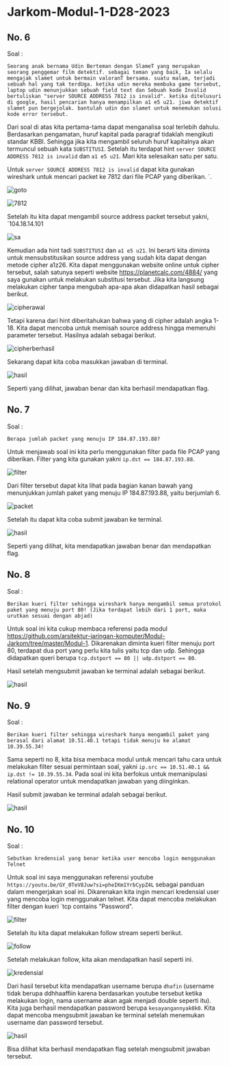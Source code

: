 # Jarkom-Modul-1-D28-2023


## No. 6
Soal : 

`Seorang anak bernama Udin Berteman dengan SlameT yang merupakan seorang penggemar film detektif. sebagai teman yang baik, Ia selalu mengajak slamet untuk bermain valoranT bersama. suatu malam, terjadi sebuah hal yang tak terdUga. ketika udin mereka membuka game tersebut, laptop udin menunjukkan sebuah field text dan Sebuah kode Invalid bertuliskan "server SOURCE ADDRESS 7812 is invalid". ketika ditelusuri di google, hasil pencarian hanya menampilkan a1 e5 u21. jiwa detektif slamet pun bergejolak. bantulah udin dan slamet untuk menemukan solusi kode error tersebut.`

Dari soal di atas kita pertama-tama dapat menganalisa soal terlebih dahulu. Berdasarkan pengamatan, huruf kapital pada paragraf tidaklah mengikuti standar KBBI. Sehingga jika kita mengambil seluruh huruf kapitalnya akan termuncul sebuah kata `SUBSTITUSI`. Setelah itu terdapat hint `server SOURCE ADDRESS 7812 is invalid` dan `a1 e5 u21`. Mari kita selesaikan satu per satu.

Untuk `server SOURCE ADDRESS 7812 is invalid` dapat kita gunakan wireshark untuk mencari packet ke 7812 dari file PCAP yang diberikan. `.

![goto](src/no6/goto.jpg)

![7812](src/no6/7812.jpg)

Setelah itu kita dapat mengambil source address packet tersebut yakni, `104.18.14.101

![sa](src/no6/sa.jpg)

Kemudian ada hint tadi `SUBSTITUSI` dan `a1 e5 u21`. Ini berarti kita diminta untuk mensubstitusikan source address yang sudah kita dapat dengan metode cipher a1z26. Kita dapat menggunakan website online untuk cipher tersebut, salah satunya seperti website https://planetcalc.com/4884/ yang saya gunakan untuk melakukan substitusi tersebut. Jika kita langsung melakukan cipher tanpa mengubah apa-apa akan didapatkan hasil sebagai berikut.

![cipherawal](src/no6/cipherawal.jpg)

Tetapi karena dari hint diberitahukan bahwa yang di cipher adalah angka 1-18. Kita dapat mencoba untuk memisah source address hingga memenuhi parameter tersebut. Hasilnya adalah sebagai berikut. 

![cipherberhasil](src/no6/cipherberhasil.jpg)

Sekarang dapat kita coba masukkan jawaban di terminal. 

![hasil](/src/no6/hasil.jpg)

Seperti yang dilihat, jawaban benar dan kita berhasil mendapatkan flag.


## No. 7
Soal : 

`Berapa jumlah packet yang menuju IP 184.87.193.88?`

Untuk menjawab soal ini kita perlu menggunakan filter pada file PCAP yang diberikan. Filter yang kita gunakan yakni `ip.dst == 184.87.193.88`.

![filter](src/no7/filter.jpg)

Dari filter tersebut dapat kita lihat pada bagian kanan bawah yang menunjukkan jumlah paket yang menuju IP 184.87.193.88, yaitu berjumlah 6.

![packet](src/no7/packet.jpg)

Setelah itu dapat kita coba submit jawaban ke terminal.

![hasil](src/no7/hasil.jpg)

Seperti yang dilihat, kita mendapatkan jawaban benar dan mendapatkan flag.


## No. 8
Soal : 

`Berikan kueri filter sehingga wireshark hanya mengambil semua protokol paket yang menuju port 80! (Jika terdapat lebih dari 1 port, maka urutkan sesuai dengan abjad)`

Untuk soal ini kita cukup membaca referensi pada modul https://github.com/arsitektur-jaringan-komputer/Modul-Jarkom/tree/master/Modul-1. Dikarenakan diminta kueri filter menuju port 80, terdapat dua port yang perlu kita tulis yaitu tcp dan udp. Sehingga didapatkan queri berupa `tcp.dstport == 80 || udp.dstport == 80`.

Hasil setelah mengsubmit jawaban ke terminal adalah sebagai berikut.

![hasil](src/no8/hasil.jpg)



## No. 9
Soal : 

`Berikan kueri filter sehingga wireshark hanya mengambil paket yang berasal dari alamat 10.51.40.1 tetapi tidak menuju ke alamat 10.39.55.34!`

Sama seperti no 8, kita bisa membaca modul untuk mencari tahu cara untuk melakukan filter sesuai permintaan soal, yakni `ip.src == 10.51.40.1 && ip.dst != 10.39.55.34`. Pada soal ini kita berfokus untuk memanipulasi relational operator untuk mendapatkan jawaban yang diinginkan.

Hasil submit jawaban ke terminal adalah sebagai berikut. 

![hasil](src/no9/hasil.jpg)



## No. 10
Soal : 

`Sebutkan kredensial yang benar ketika user mencoba login menggunakan Telnet`

Untuk soal ini saya menggunakan referensi youtube `https://youtu.be/GY_0TeV8Juw?si=pheIKm1YrbCypZ4L` sebagai panduan dalam mengerjakan soal ini. Dikarenakan kita ingin mencari kredensial user yang mencoba login menggunakan telnet. Kita dapat mencoba melakukan filter dengan kueri `tcp contains "Password". 

![filter](src/no10/filter.jpg)

Setelah itu kita dapat melakukan follow stream seperti berikut.

![follow](src/no10/follow.jpg)

Setelah melakukan follow, kita akan mendapatkan hasil seperti ini.

![kredensial](src/no10/kredensial.jpg)

Dari hasil tersebut kita mendapatkan username berupa `dhafin` (username tidak berupa ddhhaaffiin karena berdasarkan youtube tersebut ketika melakukan login, nama username akan agak menjadi double seperti itu). Kita juga berhasil mendapatkan password berupa `kesayangannyak0k0`. Kita dapat mencoba mengsubmit jawaban ke terminal setelah menemukan username dan password tersebut.

![hasil](src/no10/hasil.jpg)

Bisa dilihat kita berhasil mendapatkan flag setelah mengsubmit jawaban tersebut.









